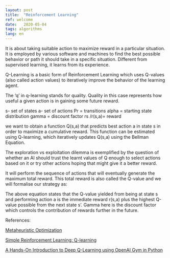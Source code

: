 ```yaml
---
layout: post
title:  "Reinforcement Learning"
ref: welcome
date:   2020-05-04
tags: algorithms
lang: en
---
```

It is about taking suitable action to maximize reward in a particular situation. It is employed by various software and machines to find the best possible behavior or path it should take in a specific situation. Different from supervised learning, it learns from its experience.

Q-Learning is a basic form of Reinforcement Learning which uses Q-values (also called action values) to iteratively improve the behavior of the learning agent.

The ‘q’ in q-learning stands for quality. Quality in this case represents how useful a given action is in gaining some future reward.

s- set of states
a- set of actions
Pr = transitions
alpha = starting state distribution
gamma = discount factor
rs /r(s,a)= reward 

we want to obtain a function Q(s,a) that predicts best action a in state s in order to maximize a cumulative reward. This function can be estimated using Q-learning, which iteratively updates Q(s,a) using the Bellman Equation. 

The exploration vs exploitation dilemma is exemplified by the question of whether an AI should trust the learnt values of Q enough to select actions based on it or try other actions hoping that might give it a better reward.

It will perform the sequence of actions that will eventually generate the maximum total reward. This total reward is also called the Q-value and we will formalise our strategy as:



The above equation states that the Q-value yielded from being at state s and performing action a is the immediate reward r(s,a) plus the highest Q-value possible from the next state s’. Gamma here is the discount factor which controls the contribution of rewards further in the future.

References:


[Metaheuristic Optimization][ref-1]

[Simple Reinforcement Learning: Q-learning][ref-2]

[A Hands-On Introduction to Deep Q-Learning using OpenAI Gym in Python][ref-3]

[ref-1]:https://www.geeksforgeeks.org/what-is-reinforcement-learning/
[ref-2]:https://towardsdatascience.com/simple-reinforcement-learning-q-learning-fcddc4b6fe56
[ref-3]:https://www.analyticsvidhya.com/blog/2019/04/introduction-deep-q-learning-python/